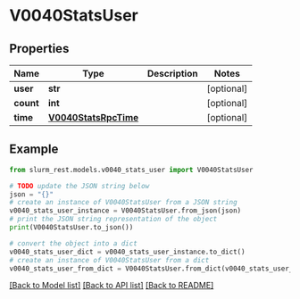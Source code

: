 # V0040StatsUser


## Properties

Name | Type | Description | Notes
------------ | ------------- | ------------- | -------------
**user** | **str** |  | [optional] 
**count** | **int** |  | [optional] 
**time** | [**V0040StatsRpcTime**](V0040StatsRpcTime.md) |  | [optional] 

## Example

```python
from slurm_rest.models.v0040_stats_user import V0040StatsUser

# TODO update the JSON string below
json = "{}"
# create an instance of V0040StatsUser from a JSON string
v0040_stats_user_instance = V0040StatsUser.from_json(json)
# print the JSON string representation of the object
print(V0040StatsUser.to_json())

# convert the object into a dict
v0040_stats_user_dict = v0040_stats_user_instance.to_dict()
# create an instance of V0040StatsUser from a dict
v0040_stats_user_from_dict = V0040StatsUser.from_dict(v0040_stats_user_dict)
```
[[Back to Model list]](../README.md#documentation-for-models) [[Back to API list]](../README.md#documentation-for-api-endpoints) [[Back to README]](../README.md)


